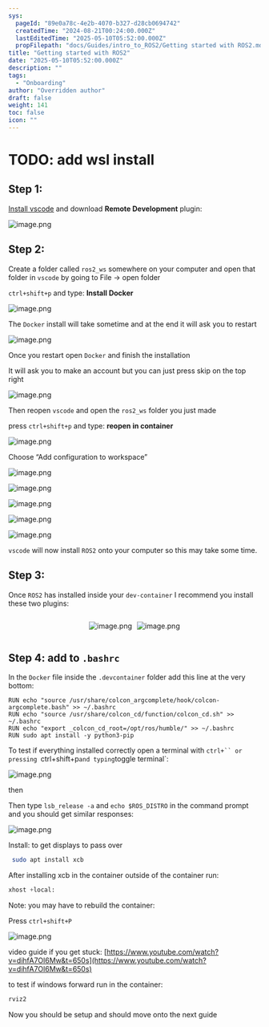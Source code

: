```yaml
---
sys:
  pageId: "89e0a78c-4e2b-4070-b327-d28cb0694742"
  createdTime: "2024-08-21T00:24:00.000Z"
  lastEditedTime: "2025-05-10T05:52:00.000Z"
  propFilepath: "docs/Guides/intro_to_ROS2/Getting started with ROS2.md"
title: "Getting started with ROS2"
date: "2025-05-10T05:52:00.000Z"
description: ""
tags:
  - "Onboarding"
author: "Overridden author"
draft: false
weight: 141
toc: false
icon: ""
---
```


# TODO: add wsl install

## Step 1:

[Install vscode](https://code.visualstudio.com/download) and download **Remote Development** plugin:

![image.png](https://prod-files-secure.s3.us-west-2.amazonaws.com/d518164a-d88e-44d1-a4ee-3adb3bd8bce0/efb52993-1881-4a40-b95e-6f020334f022/image.png?X-Amz-Algorithm=AWS4-HMAC-SHA256&X-Amz-Content-Sha256=UNSIGNED-PAYLOAD&X-Amz-Credential=ASIAZI2LB466QSWT3RCY%2F20250526%2Fus-west-2%2Fs3%2Faws4_request&X-Amz-Date=20250526T170122Z&X-Amz-Expires=3600&X-Amz-Security-Token=IQoJb3JpZ2luX2VjEIH%2F%2F%2F%2F%2F%2F%2F%2F%2F%2FwEaCXVzLXdlc3QtMiJIMEYCIQDOlT1BTVQdDHS%2Fuwu5W%2BEc9HOvmEre5i6H3k%2Ff1Ypp7wIhAMCgUx3wq4F6m5m760a6Y5iMWKRKVtCTx0ApY4c%2Fx4FNKv8DCEoQABoMNjM3NDIzMTgzODA1IgyBapkGzNmjYBsYorwq3APplR0JSZX7zwen%2Fwp%2Fsa7RVPWsZpE9f%2FEXFCkN10fC844Dkf%2FVR5xw0fz%2B2EQaIfd%2B%2BL9%2BjzzFcbsTqWZ0yStm8B1TB70HTwRvcvOfsky84uBGENAEXOWWR3GMd0jNPaTIjF6qxPxliqRXDs2M56ALDGPG3OeLsvRCjVC54KlnuLC0%2F8pdWzQxY1sOuNE2hDdEb%2FO5E6BR0y%2FZ%2FCPMWpIkUtSVgarzw%2Fo85y8b5XoLSTaZLkaJp4NAK7TkG9jBpUnpFn6w0LXLWMpxkaWcB88Pg9%2Fl8d7KCbBo6sJFiQuZBv541lVZkmhlZyCFu7s%2F9fvEqAE4sdPxGJYrOENuRU%2Blt60Rc6vsuMdE5ykWQlkmpp9UID1hWpayWB0tYZ4t3xDkplzzejco4%2Bs5zPiHrmjbwZwCL02cAi8k%2BcuWugcL3ogkpPmM7ju%2FDduby30TmOJiCIEpNio%2FQ4BqEEDn4PvTg2bObJ1nkgbcl7MOkTMgAf9h%2Fr7vWXTYAvPlcnmmTsrLgR3bMxslCmUEPE4YptHaLPvST0IiPWYL8KokO0%2F41vgl%2FWv4t%2BL24DkixcYMDZ8ETqsLBcsy8Vwv8tUOS3oyyWWBbgYIyOqfIM7hj5ZedtK1SbWHnBil%2FhUBqzC5q9LBBjqkAaxn%2FKMSURMxxnzpzVRsr%2F3TFUUmxrEmEdqwwJy3J0%2FOvlf%2FK6hXZhqUIEbNzs95bqsXOjUB%2Bsv%2FGVgZX0vnuB1OrP5VbowHY75O3jP0opgekIozLlrYAAU24jRzV18QFoALj1Lo7IiVHIND93jt8mQpr%2Fcl0F9meC34voI9CJ6Fy38h4xLqHv9VHA6EP%2Fo9D2HN83TQ1v3jv3LzkwJ%2FgWSDoxJU&X-Amz-Signature=c3139526c3b41186291704751cc37ab2aa50ec304d8acd7f220650d4c7c0108b&X-Amz-SignedHeaders=host&x-id=GetObject)

## Step 2:

Create a folder called `ros2_ws` somewhere on your computer and open that folder in `vscode` by going to File → open folder 

`ctrl+shift+p` and type: **Install Docker**

![image.png](https://prod-files-secure.s3.us-west-2.amazonaws.com/d518164a-d88e-44d1-a4ee-3adb3bd8bce0/2269dc0e-1cd5-47ff-bceb-c04ad9b2eab0/image.png?X-Amz-Algorithm=AWS4-HMAC-SHA256&X-Amz-Content-Sha256=UNSIGNED-PAYLOAD&X-Amz-Credential=ASIAZI2LB466QSWT3RCY%2F20250526%2Fus-west-2%2Fs3%2Faws4_request&X-Amz-Date=20250526T170122Z&X-Amz-Expires=3600&X-Amz-Security-Token=IQoJb3JpZ2luX2VjEIH%2F%2F%2F%2F%2F%2F%2F%2F%2F%2FwEaCXVzLXdlc3QtMiJIMEYCIQDOlT1BTVQdDHS%2Fuwu5W%2BEc9HOvmEre5i6H3k%2Ff1Ypp7wIhAMCgUx3wq4F6m5m760a6Y5iMWKRKVtCTx0ApY4c%2Fx4FNKv8DCEoQABoMNjM3NDIzMTgzODA1IgyBapkGzNmjYBsYorwq3APplR0JSZX7zwen%2Fwp%2Fsa7RVPWsZpE9f%2FEXFCkN10fC844Dkf%2FVR5xw0fz%2B2EQaIfd%2B%2BL9%2BjzzFcbsTqWZ0yStm8B1TB70HTwRvcvOfsky84uBGENAEXOWWR3GMd0jNPaTIjF6qxPxliqRXDs2M56ALDGPG3OeLsvRCjVC54KlnuLC0%2F8pdWzQxY1sOuNE2hDdEb%2FO5E6BR0y%2FZ%2FCPMWpIkUtSVgarzw%2Fo85y8b5XoLSTaZLkaJp4NAK7TkG9jBpUnpFn6w0LXLWMpxkaWcB88Pg9%2Fl8d7KCbBo6sJFiQuZBv541lVZkmhlZyCFu7s%2F9fvEqAE4sdPxGJYrOENuRU%2Blt60Rc6vsuMdE5ykWQlkmpp9UID1hWpayWB0tYZ4t3xDkplzzejco4%2Bs5zPiHrmjbwZwCL02cAi8k%2BcuWugcL3ogkpPmM7ju%2FDduby30TmOJiCIEpNio%2FQ4BqEEDn4PvTg2bObJ1nkgbcl7MOkTMgAf9h%2Fr7vWXTYAvPlcnmmTsrLgR3bMxslCmUEPE4YptHaLPvST0IiPWYL8KokO0%2F41vgl%2FWv4t%2BL24DkixcYMDZ8ETqsLBcsy8Vwv8tUOS3oyyWWBbgYIyOqfIM7hj5ZedtK1SbWHnBil%2FhUBqzC5q9LBBjqkAaxn%2FKMSURMxxnzpzVRsr%2F3TFUUmxrEmEdqwwJy3J0%2FOvlf%2FK6hXZhqUIEbNzs95bqsXOjUB%2Bsv%2FGVgZX0vnuB1OrP5VbowHY75O3jP0opgekIozLlrYAAU24jRzV18QFoALj1Lo7IiVHIND93jt8mQpr%2Fcl0F9meC34voI9CJ6Fy38h4xLqHv9VHA6EP%2Fo9D2HN83TQ1v3jv3LzkwJ%2FgWSDoxJU&X-Amz-Signature=b7ba59ba155657af570866e47893dd569cc4f0025709434c1eb27fa47381233b&X-Amz-SignedHeaders=host&x-id=GetObject)

The `Docker` install will take sometime and at the end it will ask you to restart

![image.png](https://prod-files-secure.s3.us-west-2.amazonaws.com/d518164a-d88e-44d1-a4ee-3adb3bd8bce0/ed233f78-be33-4b1f-b89c-9c346c0e961e/image.png?X-Amz-Algorithm=AWS4-HMAC-SHA256&X-Amz-Content-Sha256=UNSIGNED-PAYLOAD&X-Amz-Credential=ASIAZI2LB466QSWT3RCY%2F20250526%2Fus-west-2%2Fs3%2Faws4_request&X-Amz-Date=20250526T170122Z&X-Amz-Expires=3600&X-Amz-Security-Token=IQoJb3JpZ2luX2VjEIH%2F%2F%2F%2F%2F%2F%2F%2F%2F%2FwEaCXVzLXdlc3QtMiJIMEYCIQDOlT1BTVQdDHS%2Fuwu5W%2BEc9HOvmEre5i6H3k%2Ff1Ypp7wIhAMCgUx3wq4F6m5m760a6Y5iMWKRKVtCTx0ApY4c%2Fx4FNKv8DCEoQABoMNjM3NDIzMTgzODA1IgyBapkGzNmjYBsYorwq3APplR0JSZX7zwen%2Fwp%2Fsa7RVPWsZpE9f%2FEXFCkN10fC844Dkf%2FVR5xw0fz%2B2EQaIfd%2B%2BL9%2BjzzFcbsTqWZ0yStm8B1TB70HTwRvcvOfsky84uBGENAEXOWWR3GMd0jNPaTIjF6qxPxliqRXDs2M56ALDGPG3OeLsvRCjVC54KlnuLC0%2F8pdWzQxY1sOuNE2hDdEb%2FO5E6BR0y%2FZ%2FCPMWpIkUtSVgarzw%2Fo85y8b5XoLSTaZLkaJp4NAK7TkG9jBpUnpFn6w0LXLWMpxkaWcB88Pg9%2Fl8d7KCbBo6sJFiQuZBv541lVZkmhlZyCFu7s%2F9fvEqAE4sdPxGJYrOENuRU%2Blt60Rc6vsuMdE5ykWQlkmpp9UID1hWpayWB0tYZ4t3xDkplzzejco4%2Bs5zPiHrmjbwZwCL02cAi8k%2BcuWugcL3ogkpPmM7ju%2FDduby30TmOJiCIEpNio%2FQ4BqEEDn4PvTg2bObJ1nkgbcl7MOkTMgAf9h%2Fr7vWXTYAvPlcnmmTsrLgR3bMxslCmUEPE4YptHaLPvST0IiPWYL8KokO0%2F41vgl%2FWv4t%2BL24DkixcYMDZ8ETqsLBcsy8Vwv8tUOS3oyyWWBbgYIyOqfIM7hj5ZedtK1SbWHnBil%2FhUBqzC5q9LBBjqkAaxn%2FKMSURMxxnzpzVRsr%2F3TFUUmxrEmEdqwwJy3J0%2FOvlf%2FK6hXZhqUIEbNzs95bqsXOjUB%2Bsv%2FGVgZX0vnuB1OrP5VbowHY75O3jP0opgekIozLlrYAAU24jRzV18QFoALj1Lo7IiVHIND93jt8mQpr%2Fcl0F9meC34voI9CJ6Fy38h4xLqHv9VHA6EP%2Fo9D2HN83TQ1v3jv3LzkwJ%2FgWSDoxJU&X-Amz-Signature=e4c3f37bd075ab3dead93e5b767f3db29d938daca69ab73db3b11cddd40e5396&X-Amz-SignedHeaders=host&x-id=GetObject)

Once you restart open `Docker` and finish the installation

It will ask you to make an account but you can just press skip on the top right

![image.png](https://prod-files-secure.s3.us-west-2.amazonaws.com/d518164a-d88e-44d1-a4ee-3adb3bd8bce0/21010ad9-1659-4fd9-9f59-9932a09b2a3d/image.png?X-Amz-Algorithm=AWS4-HMAC-SHA256&X-Amz-Content-Sha256=UNSIGNED-PAYLOAD&X-Amz-Credential=ASIAZI2LB466QSWT3RCY%2F20250526%2Fus-west-2%2Fs3%2Faws4_request&X-Amz-Date=20250526T170122Z&X-Amz-Expires=3600&X-Amz-Security-Token=IQoJb3JpZ2luX2VjEIH%2F%2F%2F%2F%2F%2F%2F%2F%2F%2FwEaCXVzLXdlc3QtMiJIMEYCIQDOlT1BTVQdDHS%2Fuwu5W%2BEc9HOvmEre5i6H3k%2Ff1Ypp7wIhAMCgUx3wq4F6m5m760a6Y5iMWKRKVtCTx0ApY4c%2Fx4FNKv8DCEoQABoMNjM3NDIzMTgzODA1IgyBapkGzNmjYBsYorwq3APplR0JSZX7zwen%2Fwp%2Fsa7RVPWsZpE9f%2FEXFCkN10fC844Dkf%2FVR5xw0fz%2B2EQaIfd%2B%2BL9%2BjzzFcbsTqWZ0yStm8B1TB70HTwRvcvOfsky84uBGENAEXOWWR3GMd0jNPaTIjF6qxPxliqRXDs2M56ALDGPG3OeLsvRCjVC54KlnuLC0%2F8pdWzQxY1sOuNE2hDdEb%2FO5E6BR0y%2FZ%2FCPMWpIkUtSVgarzw%2Fo85y8b5XoLSTaZLkaJp4NAK7TkG9jBpUnpFn6w0LXLWMpxkaWcB88Pg9%2Fl8d7KCbBo6sJFiQuZBv541lVZkmhlZyCFu7s%2F9fvEqAE4sdPxGJYrOENuRU%2Blt60Rc6vsuMdE5ykWQlkmpp9UID1hWpayWB0tYZ4t3xDkplzzejco4%2Bs5zPiHrmjbwZwCL02cAi8k%2BcuWugcL3ogkpPmM7ju%2FDduby30TmOJiCIEpNio%2FQ4BqEEDn4PvTg2bObJ1nkgbcl7MOkTMgAf9h%2Fr7vWXTYAvPlcnmmTsrLgR3bMxslCmUEPE4YptHaLPvST0IiPWYL8KokO0%2F41vgl%2FWv4t%2BL24DkixcYMDZ8ETqsLBcsy8Vwv8tUOS3oyyWWBbgYIyOqfIM7hj5ZedtK1SbWHnBil%2FhUBqzC5q9LBBjqkAaxn%2FKMSURMxxnzpzVRsr%2F3TFUUmxrEmEdqwwJy3J0%2FOvlf%2FK6hXZhqUIEbNzs95bqsXOjUB%2Bsv%2FGVgZX0vnuB1OrP5VbowHY75O3jP0opgekIozLlrYAAU24jRzV18QFoALj1Lo7IiVHIND93jt8mQpr%2Fcl0F9meC34voI9CJ6Fy38h4xLqHv9VHA6EP%2Fo9D2HN83TQ1v3jv3LzkwJ%2FgWSDoxJU&X-Amz-Signature=95f17a03c23b2ea8da25cbb6e26f14ca4e0654580afa4c931199c4aade4735fd&X-Amz-SignedHeaders=host&x-id=GetObject)

Then reopen `vscode` and open the `ros2_ws` folder you just made

press `ctrl+shift+p` and type: **reopen in container**

![image.png](https://prod-files-secure.s3.us-west-2.amazonaws.com/d518164a-d88e-44d1-a4ee-3adb3bd8bce0/4e93b8c2-41ad-488c-8095-c74205196118/image.png?X-Amz-Algorithm=AWS4-HMAC-SHA256&X-Amz-Content-Sha256=UNSIGNED-PAYLOAD&X-Amz-Credential=ASIAZI2LB466QSWT3RCY%2F20250526%2Fus-west-2%2Fs3%2Faws4_request&X-Amz-Date=20250526T170122Z&X-Amz-Expires=3600&X-Amz-Security-Token=IQoJb3JpZ2luX2VjEIH%2F%2F%2F%2F%2F%2F%2F%2F%2F%2FwEaCXVzLXdlc3QtMiJIMEYCIQDOlT1BTVQdDHS%2Fuwu5W%2BEc9HOvmEre5i6H3k%2Ff1Ypp7wIhAMCgUx3wq4F6m5m760a6Y5iMWKRKVtCTx0ApY4c%2Fx4FNKv8DCEoQABoMNjM3NDIzMTgzODA1IgyBapkGzNmjYBsYorwq3APplR0JSZX7zwen%2Fwp%2Fsa7RVPWsZpE9f%2FEXFCkN10fC844Dkf%2FVR5xw0fz%2B2EQaIfd%2B%2BL9%2BjzzFcbsTqWZ0yStm8B1TB70HTwRvcvOfsky84uBGENAEXOWWR3GMd0jNPaTIjF6qxPxliqRXDs2M56ALDGPG3OeLsvRCjVC54KlnuLC0%2F8pdWzQxY1sOuNE2hDdEb%2FO5E6BR0y%2FZ%2FCPMWpIkUtSVgarzw%2Fo85y8b5XoLSTaZLkaJp4NAK7TkG9jBpUnpFn6w0LXLWMpxkaWcB88Pg9%2Fl8d7KCbBo6sJFiQuZBv541lVZkmhlZyCFu7s%2F9fvEqAE4sdPxGJYrOENuRU%2Blt60Rc6vsuMdE5ykWQlkmpp9UID1hWpayWB0tYZ4t3xDkplzzejco4%2Bs5zPiHrmjbwZwCL02cAi8k%2BcuWugcL3ogkpPmM7ju%2FDduby30TmOJiCIEpNio%2FQ4BqEEDn4PvTg2bObJ1nkgbcl7MOkTMgAf9h%2Fr7vWXTYAvPlcnmmTsrLgR3bMxslCmUEPE4YptHaLPvST0IiPWYL8KokO0%2F41vgl%2FWv4t%2BL24DkixcYMDZ8ETqsLBcsy8Vwv8tUOS3oyyWWBbgYIyOqfIM7hj5ZedtK1SbWHnBil%2FhUBqzC5q9LBBjqkAaxn%2FKMSURMxxnzpzVRsr%2F3TFUUmxrEmEdqwwJy3J0%2FOvlf%2FK6hXZhqUIEbNzs95bqsXOjUB%2Bsv%2FGVgZX0vnuB1OrP5VbowHY75O3jP0opgekIozLlrYAAU24jRzV18QFoALj1Lo7IiVHIND93jt8mQpr%2Fcl0F9meC34voI9CJ6Fy38h4xLqHv9VHA6EP%2Fo9D2HN83TQ1v3jv3LzkwJ%2FgWSDoxJU&X-Amz-Signature=a06b2179a433bbf01e78665c3b39880fc14e39046e42787482de39ddb083a11a&X-Amz-SignedHeaders=host&x-id=GetObject)

Choose “Add configuration to workspace”

![image.png](https://prod-files-secure.s3.us-west-2.amazonaws.com/d518164a-d88e-44d1-a4ee-3adb3bd8bce0/9560b282-5060-4989-ba37-97e7b2c22476/image.png?X-Amz-Algorithm=AWS4-HMAC-SHA256&X-Amz-Content-Sha256=UNSIGNED-PAYLOAD&X-Amz-Credential=ASIAZI2LB466QSWT3RCY%2F20250526%2Fus-west-2%2Fs3%2Faws4_request&X-Amz-Date=20250526T170122Z&X-Amz-Expires=3600&X-Amz-Security-Token=IQoJb3JpZ2luX2VjEIH%2F%2F%2F%2F%2F%2F%2F%2F%2F%2FwEaCXVzLXdlc3QtMiJIMEYCIQDOlT1BTVQdDHS%2Fuwu5W%2BEc9HOvmEre5i6H3k%2Ff1Ypp7wIhAMCgUx3wq4F6m5m760a6Y5iMWKRKVtCTx0ApY4c%2Fx4FNKv8DCEoQABoMNjM3NDIzMTgzODA1IgyBapkGzNmjYBsYorwq3APplR0JSZX7zwen%2Fwp%2Fsa7RVPWsZpE9f%2FEXFCkN10fC844Dkf%2FVR5xw0fz%2B2EQaIfd%2B%2BL9%2BjzzFcbsTqWZ0yStm8B1TB70HTwRvcvOfsky84uBGENAEXOWWR3GMd0jNPaTIjF6qxPxliqRXDs2M56ALDGPG3OeLsvRCjVC54KlnuLC0%2F8pdWzQxY1sOuNE2hDdEb%2FO5E6BR0y%2FZ%2FCPMWpIkUtSVgarzw%2Fo85y8b5XoLSTaZLkaJp4NAK7TkG9jBpUnpFn6w0LXLWMpxkaWcB88Pg9%2Fl8d7KCbBo6sJFiQuZBv541lVZkmhlZyCFu7s%2F9fvEqAE4sdPxGJYrOENuRU%2Blt60Rc6vsuMdE5ykWQlkmpp9UID1hWpayWB0tYZ4t3xDkplzzejco4%2Bs5zPiHrmjbwZwCL02cAi8k%2BcuWugcL3ogkpPmM7ju%2FDduby30TmOJiCIEpNio%2FQ4BqEEDn4PvTg2bObJ1nkgbcl7MOkTMgAf9h%2Fr7vWXTYAvPlcnmmTsrLgR3bMxslCmUEPE4YptHaLPvST0IiPWYL8KokO0%2F41vgl%2FWv4t%2BL24DkixcYMDZ8ETqsLBcsy8Vwv8tUOS3oyyWWBbgYIyOqfIM7hj5ZedtK1SbWHnBil%2FhUBqzC5q9LBBjqkAaxn%2FKMSURMxxnzpzVRsr%2F3TFUUmxrEmEdqwwJy3J0%2FOvlf%2FK6hXZhqUIEbNzs95bqsXOjUB%2Bsv%2FGVgZX0vnuB1OrP5VbowHY75O3jP0opgekIozLlrYAAU24jRzV18QFoALj1Lo7IiVHIND93jt8mQpr%2Fcl0F9meC34voI9CJ6Fy38h4xLqHv9VHA6EP%2Fo9D2HN83TQ1v3jv3LzkwJ%2FgWSDoxJU&X-Amz-Signature=0c8b3fdc24dac78965b7a8fc728a6431619f763abd4d02f09136198cf39ab1eb&X-Amz-SignedHeaders=host&x-id=GetObject)

![image.png](https://prod-files-secure.s3.us-west-2.amazonaws.com/d518164a-d88e-44d1-a4ee-3adb3bd8bce0/2ee63f81-886b-48e8-a553-dc6e5eac99e4/image.png?X-Amz-Algorithm=AWS4-HMAC-SHA256&X-Amz-Content-Sha256=UNSIGNED-PAYLOAD&X-Amz-Credential=ASIAZI2LB466QSWT3RCY%2F20250526%2Fus-west-2%2Fs3%2Faws4_request&X-Amz-Date=20250526T170122Z&X-Amz-Expires=3600&X-Amz-Security-Token=IQoJb3JpZ2luX2VjEIH%2F%2F%2F%2F%2F%2F%2F%2F%2F%2FwEaCXVzLXdlc3QtMiJIMEYCIQDOlT1BTVQdDHS%2Fuwu5W%2BEc9HOvmEre5i6H3k%2Ff1Ypp7wIhAMCgUx3wq4F6m5m760a6Y5iMWKRKVtCTx0ApY4c%2Fx4FNKv8DCEoQABoMNjM3NDIzMTgzODA1IgyBapkGzNmjYBsYorwq3APplR0JSZX7zwen%2Fwp%2Fsa7RVPWsZpE9f%2FEXFCkN10fC844Dkf%2FVR5xw0fz%2B2EQaIfd%2B%2BL9%2BjzzFcbsTqWZ0yStm8B1TB70HTwRvcvOfsky84uBGENAEXOWWR3GMd0jNPaTIjF6qxPxliqRXDs2M56ALDGPG3OeLsvRCjVC54KlnuLC0%2F8pdWzQxY1sOuNE2hDdEb%2FO5E6BR0y%2FZ%2FCPMWpIkUtSVgarzw%2Fo85y8b5XoLSTaZLkaJp4NAK7TkG9jBpUnpFn6w0LXLWMpxkaWcB88Pg9%2Fl8d7KCbBo6sJFiQuZBv541lVZkmhlZyCFu7s%2F9fvEqAE4sdPxGJYrOENuRU%2Blt60Rc6vsuMdE5ykWQlkmpp9UID1hWpayWB0tYZ4t3xDkplzzejco4%2Bs5zPiHrmjbwZwCL02cAi8k%2BcuWugcL3ogkpPmM7ju%2FDduby30TmOJiCIEpNio%2FQ4BqEEDn4PvTg2bObJ1nkgbcl7MOkTMgAf9h%2Fr7vWXTYAvPlcnmmTsrLgR3bMxslCmUEPE4YptHaLPvST0IiPWYL8KokO0%2F41vgl%2FWv4t%2BL24DkixcYMDZ8ETqsLBcsy8Vwv8tUOS3oyyWWBbgYIyOqfIM7hj5ZedtK1SbWHnBil%2FhUBqzC5q9LBBjqkAaxn%2FKMSURMxxnzpzVRsr%2F3TFUUmxrEmEdqwwJy3J0%2FOvlf%2FK6hXZhqUIEbNzs95bqsXOjUB%2Bsv%2FGVgZX0vnuB1OrP5VbowHY75O3jP0opgekIozLlrYAAU24jRzV18QFoALj1Lo7IiVHIND93jt8mQpr%2Fcl0F9meC34voI9CJ6Fy38h4xLqHv9VHA6EP%2Fo9D2HN83TQ1v3jv3LzkwJ%2FgWSDoxJU&X-Amz-Signature=e8d414de34b0d60d3959853498a909d2c59edfe8ca34db83f81d46dff566a44b&X-Amz-SignedHeaders=host&x-id=GetObject)

![image.png](https://prod-files-secure.s3.us-west-2.amazonaws.com/d518164a-d88e-44d1-a4ee-3adb3bd8bce0/ae1580b2-b048-407e-aed9-b584224a7a04/image.png?X-Amz-Algorithm=AWS4-HMAC-SHA256&X-Amz-Content-Sha256=UNSIGNED-PAYLOAD&X-Amz-Credential=ASIAZI2LB466QSWT3RCY%2F20250526%2Fus-west-2%2Fs3%2Faws4_request&X-Amz-Date=20250526T170122Z&X-Amz-Expires=3600&X-Amz-Security-Token=IQoJb3JpZ2luX2VjEIH%2F%2F%2F%2F%2F%2F%2F%2F%2F%2FwEaCXVzLXdlc3QtMiJIMEYCIQDOlT1BTVQdDHS%2Fuwu5W%2BEc9HOvmEre5i6H3k%2Ff1Ypp7wIhAMCgUx3wq4F6m5m760a6Y5iMWKRKVtCTx0ApY4c%2Fx4FNKv8DCEoQABoMNjM3NDIzMTgzODA1IgyBapkGzNmjYBsYorwq3APplR0JSZX7zwen%2Fwp%2Fsa7RVPWsZpE9f%2FEXFCkN10fC844Dkf%2FVR5xw0fz%2B2EQaIfd%2B%2BL9%2BjzzFcbsTqWZ0yStm8B1TB70HTwRvcvOfsky84uBGENAEXOWWR3GMd0jNPaTIjF6qxPxliqRXDs2M56ALDGPG3OeLsvRCjVC54KlnuLC0%2F8pdWzQxY1sOuNE2hDdEb%2FO5E6BR0y%2FZ%2FCPMWpIkUtSVgarzw%2Fo85y8b5XoLSTaZLkaJp4NAK7TkG9jBpUnpFn6w0LXLWMpxkaWcB88Pg9%2Fl8d7KCbBo6sJFiQuZBv541lVZkmhlZyCFu7s%2F9fvEqAE4sdPxGJYrOENuRU%2Blt60Rc6vsuMdE5ykWQlkmpp9UID1hWpayWB0tYZ4t3xDkplzzejco4%2Bs5zPiHrmjbwZwCL02cAi8k%2BcuWugcL3ogkpPmM7ju%2FDduby30TmOJiCIEpNio%2FQ4BqEEDn4PvTg2bObJ1nkgbcl7MOkTMgAf9h%2Fr7vWXTYAvPlcnmmTsrLgR3bMxslCmUEPE4YptHaLPvST0IiPWYL8KokO0%2F41vgl%2FWv4t%2BL24DkixcYMDZ8ETqsLBcsy8Vwv8tUOS3oyyWWBbgYIyOqfIM7hj5ZedtK1SbWHnBil%2FhUBqzC5q9LBBjqkAaxn%2FKMSURMxxnzpzVRsr%2F3TFUUmxrEmEdqwwJy3J0%2FOvlf%2FK6hXZhqUIEbNzs95bqsXOjUB%2Bsv%2FGVgZX0vnuB1OrP5VbowHY75O3jP0opgekIozLlrYAAU24jRzV18QFoALj1Lo7IiVHIND93jt8mQpr%2Fcl0F9meC34voI9CJ6Fy38h4xLqHv9VHA6EP%2Fo9D2HN83TQ1v3jv3LzkwJ%2FgWSDoxJU&X-Amz-Signature=bb5604abee119954ee96e758abfdc74b91d5a4a6f6aa30689d48a9cdf740be48&X-Amz-SignedHeaders=host&x-id=GetObject)

![image.png](https://prod-files-secure.s3.us-west-2.amazonaws.com/d518164a-d88e-44d1-a4ee-3adb3bd8bce0/53255b28-f75e-430f-b9e3-c0ac8577e42b/image.png?X-Amz-Algorithm=AWS4-HMAC-SHA256&X-Amz-Content-Sha256=UNSIGNED-PAYLOAD&X-Amz-Credential=ASIAZI2LB466QSWT3RCY%2F20250526%2Fus-west-2%2Fs3%2Faws4_request&X-Amz-Date=20250526T170122Z&X-Amz-Expires=3600&X-Amz-Security-Token=IQoJb3JpZ2luX2VjEIH%2F%2F%2F%2F%2F%2F%2F%2F%2F%2FwEaCXVzLXdlc3QtMiJIMEYCIQDOlT1BTVQdDHS%2Fuwu5W%2BEc9HOvmEre5i6H3k%2Ff1Ypp7wIhAMCgUx3wq4F6m5m760a6Y5iMWKRKVtCTx0ApY4c%2Fx4FNKv8DCEoQABoMNjM3NDIzMTgzODA1IgyBapkGzNmjYBsYorwq3APplR0JSZX7zwen%2Fwp%2Fsa7RVPWsZpE9f%2FEXFCkN10fC844Dkf%2FVR5xw0fz%2B2EQaIfd%2B%2BL9%2BjzzFcbsTqWZ0yStm8B1TB70HTwRvcvOfsky84uBGENAEXOWWR3GMd0jNPaTIjF6qxPxliqRXDs2M56ALDGPG3OeLsvRCjVC54KlnuLC0%2F8pdWzQxY1sOuNE2hDdEb%2FO5E6BR0y%2FZ%2FCPMWpIkUtSVgarzw%2Fo85y8b5XoLSTaZLkaJp4NAK7TkG9jBpUnpFn6w0LXLWMpxkaWcB88Pg9%2Fl8d7KCbBo6sJFiQuZBv541lVZkmhlZyCFu7s%2F9fvEqAE4sdPxGJYrOENuRU%2Blt60Rc6vsuMdE5ykWQlkmpp9UID1hWpayWB0tYZ4t3xDkplzzejco4%2Bs5zPiHrmjbwZwCL02cAi8k%2BcuWugcL3ogkpPmM7ju%2FDduby30TmOJiCIEpNio%2FQ4BqEEDn4PvTg2bObJ1nkgbcl7MOkTMgAf9h%2Fr7vWXTYAvPlcnmmTsrLgR3bMxslCmUEPE4YptHaLPvST0IiPWYL8KokO0%2F41vgl%2FWv4t%2BL24DkixcYMDZ8ETqsLBcsy8Vwv8tUOS3oyyWWBbgYIyOqfIM7hj5ZedtK1SbWHnBil%2FhUBqzC5q9LBBjqkAaxn%2FKMSURMxxnzpzVRsr%2F3TFUUmxrEmEdqwwJy3J0%2FOvlf%2FK6hXZhqUIEbNzs95bqsXOjUB%2Bsv%2FGVgZX0vnuB1OrP5VbowHY75O3jP0opgekIozLlrYAAU24jRzV18QFoALj1Lo7IiVHIND93jt8mQpr%2Fcl0F9meC34voI9CJ6Fy38h4xLqHv9VHA6EP%2Fo9D2HN83TQ1v3jv3LzkwJ%2FgWSDoxJU&X-Amz-Signature=8b8db07303bfd331b05482d8566b268cc67f8a32a0cd4c0dc6f724627365c903&X-Amz-SignedHeaders=host&x-id=GetObject)

![image.png](https://prod-files-secure.s3.us-west-2.amazonaws.com/d518164a-d88e-44d1-a4ee-3adb3bd8bce0/7c562767-5af9-4ffb-97d1-327bcdf4ee00/image.png?X-Amz-Algorithm=AWS4-HMAC-SHA256&X-Amz-Content-Sha256=UNSIGNED-PAYLOAD&X-Amz-Credential=ASIAZI2LB466QSWT3RCY%2F20250526%2Fus-west-2%2Fs3%2Faws4_request&X-Amz-Date=20250526T170122Z&X-Amz-Expires=3600&X-Amz-Security-Token=IQoJb3JpZ2luX2VjEIH%2F%2F%2F%2F%2F%2F%2F%2F%2F%2FwEaCXVzLXdlc3QtMiJIMEYCIQDOlT1BTVQdDHS%2Fuwu5W%2BEc9HOvmEre5i6H3k%2Ff1Ypp7wIhAMCgUx3wq4F6m5m760a6Y5iMWKRKVtCTx0ApY4c%2Fx4FNKv8DCEoQABoMNjM3NDIzMTgzODA1IgyBapkGzNmjYBsYorwq3APplR0JSZX7zwen%2Fwp%2Fsa7RVPWsZpE9f%2FEXFCkN10fC844Dkf%2FVR5xw0fz%2B2EQaIfd%2B%2BL9%2BjzzFcbsTqWZ0yStm8B1TB70HTwRvcvOfsky84uBGENAEXOWWR3GMd0jNPaTIjF6qxPxliqRXDs2M56ALDGPG3OeLsvRCjVC54KlnuLC0%2F8pdWzQxY1sOuNE2hDdEb%2FO5E6BR0y%2FZ%2FCPMWpIkUtSVgarzw%2Fo85y8b5XoLSTaZLkaJp4NAK7TkG9jBpUnpFn6w0LXLWMpxkaWcB88Pg9%2Fl8d7KCbBo6sJFiQuZBv541lVZkmhlZyCFu7s%2F9fvEqAE4sdPxGJYrOENuRU%2Blt60Rc6vsuMdE5ykWQlkmpp9UID1hWpayWB0tYZ4t3xDkplzzejco4%2Bs5zPiHrmjbwZwCL02cAi8k%2BcuWugcL3ogkpPmM7ju%2FDduby30TmOJiCIEpNio%2FQ4BqEEDn4PvTg2bObJ1nkgbcl7MOkTMgAf9h%2Fr7vWXTYAvPlcnmmTsrLgR3bMxslCmUEPE4YptHaLPvST0IiPWYL8KokO0%2F41vgl%2FWv4t%2BL24DkixcYMDZ8ETqsLBcsy8Vwv8tUOS3oyyWWBbgYIyOqfIM7hj5ZedtK1SbWHnBil%2FhUBqzC5q9LBBjqkAaxn%2FKMSURMxxnzpzVRsr%2F3TFUUmxrEmEdqwwJy3J0%2FOvlf%2FK6hXZhqUIEbNzs95bqsXOjUB%2Bsv%2FGVgZX0vnuB1OrP5VbowHY75O3jP0opgekIozLlrYAAU24jRzV18QFoALj1Lo7IiVHIND93jt8mQpr%2Fcl0F9meC34voI9CJ6Fy38h4xLqHv9VHA6EP%2Fo9D2HN83TQ1v3jv3LzkwJ%2FgWSDoxJU&X-Amz-Signature=34b985e8568fbc2ce65433d2842c7289125194b55c7a2a7687f8912fd38d17b5&X-Amz-SignedHeaders=host&x-id=GetObject)

`vscode` will now install `ROS2` onto your computer so this may take some time.

## Step 3:

Once `ROS2` has installed inside your `dev-container` I recommend you install these two plugins:

<div style="display: flex;flex-direction: row; column-gap:10px; max-width: 630px;justify-content: center;">
<div>

![image.png](https://prod-files-secure.s3.us-west-2.amazonaws.com/d518164a-d88e-44d1-a4ee-3adb3bd8bce0/3fc3d550-5a54-4ba1-ba6b-faa01cdb7369/image.png?X-Amz-Algorithm=AWS4-HMAC-SHA256&X-Amz-Content-Sha256=UNSIGNED-PAYLOAD&X-Amz-Credential=ASIAZI2LB4665NORR2V6%2F20250526%2Fus-west-2%2Fs3%2Faws4_request&X-Amz-Date=20250526T170125Z&X-Amz-Expires=3600&X-Amz-Security-Token=IQoJb3JpZ2luX2VjEIH%2F%2F%2F%2F%2F%2F%2F%2F%2F%2FwEaCXVzLXdlc3QtMiJIMEYCIQCI9TM%2BEmdNwOlx%2F7rCON9enCSjvYhIB0mXbMgcwuGbjQIhAIaDfvIgsMztRrP%2BB374eNoj8xAc99WgMMbqRF%2BHRC9kKv8DCEkQABoMNjM3NDIzMTgzODA1Igx%2BXZ9dYe41rUtsWGwq3AOEDGtq5wceLZo1rzI5%2BlGo381%2FfdSgAaSrbbA1unrEQu8xDBbz2Jz0zMlyVUJogRDvBrbdUMlnKnLKuDnQ7yev4REXX5ZetyphTTTWpW3PUU1ju6%2BrGZIg7Z4133CRaBfWjcrG2NQjYl9LZYO9Me4BOpaC0gIZKzlS4SzLiIgSXULam2DRoAwDLDokmjDTzrueQsQpJWZ%2BQoK8NAOK0ufe%2B1dATJUt%2BrH%2F2NNWNF2vphgRKJ2fXx8LUQwiFxzP6YepEBIwLYqCEpowQCQMRtmAhI9X2R092o6HKpZyvUFO2URPGajtDUCZVLhNcezUtJbtDySsjLF2Z9vmHjxPmK9zxYisZZCzkfvigztVVXyV%2BafgR2MLcjsn0OwI7PUv498jbw9fK5i7P2htMcoNGISqyTihl9l5EK7OOqLStW9T6%2ByL1BI9enVE5UQ4USkfnMtGRaJMK6jHW5E30PXwIxw7v55pxE7z7TcNkulpo6hhIZFN2AZWWA2SRQMbbdMlF63rR7VtiGoJG9Oo1HcJCNxM8b5PgkpV3GbMnhFkeGHa5apJ2HZImOXzIcC6vkcz9Ar9tBQgZWMljqY%2BhExhPw20ioqV9kQoYlbCt1EJpx%2FhmVYu%2FD6Yw0jpf%2FZ%2FiTCyq9LBBjqkAS1ZhTywnS0L1r06dD%2FOiavgYbdssp11G%2Bc4srnzNrdVz2buofRue2koP9IwtG4FT9JPEYTOsK9BduuqxfuhY95ghdKAt544DZcUU1Qex%2BBFS8gJUnLpGYGNI%2BjTzx5spgLJGy1uXSDiOnbj%2FULRSiLX7b9ae2h6CsyRPCVJIM3W7A1FiRwKc1rJIDKmAJycmRG5cBWx2o3EV3CeQyyAZg7MZhYS&X-Amz-Signature=0dea6c2ea9a1b2d716450f0746b30e96ca9de1028c6bbae357eb7cfdf09bb595&X-Amz-SignedHeaders=host&x-id=GetObject)

</div>
<div>

![image.png](https://prod-files-secure.s3.us-west-2.amazonaws.com/d518164a-d88e-44d1-a4ee-3adb3bd8bce0/d994cc66-13c2-4093-a5a3-f84cf4601a82/image.png?X-Amz-Algorithm=AWS4-HMAC-SHA256&X-Amz-Content-Sha256=UNSIGNED-PAYLOAD&X-Amz-Credential=ASIAZI2LB466ZEMEUDXL%2F20250526%2Fus-west-2%2Fs3%2Faws4_request&X-Amz-Date=20250526T170127Z&X-Amz-Expires=3600&X-Amz-Security-Token=IQoJb3JpZ2luX2VjEIH%2F%2F%2F%2F%2F%2F%2F%2F%2F%2FwEaCXVzLXdlc3QtMiJHMEUCIQDAbkfoiCXTaU66S6oV9i3cesSwiqyloTWDRJhPUpiMsQIgAcC4rL4kJNiLZcconqEMtBSpZgU%2Bg9SPAcDX5MLZP%2FAq%2FwMIShAAGgw2Mzc0MjMxODM4MDUiDOcD%2FCWm4EV80uIgOSrcAy02HJZhjFc96I6KzC%2F0mHuaeSDI4cMtWx7hA8CvaUBTf%2BdSUbnrsvjanJw1WPuHvx%2BhOSIpHEkGlVPsPXerB6WRle4ne8Ka8j92ANHd%2FUiHOE%2FLHXL6VpBsFoHMnxkYoQ%2FVTtI%2BTYd8Q%2B4X5CfJVrnhhMthP85pMTH5hJZSRloan7YlrQReTXb2jdnUdE%2BU7y%2BK0%2BDDZ7lqesXRGvTk%2Fnj39I7TqERQFooMggI9m%2B9hwAIh1p5eccP5O%2F3i63TsfIeBjRQPgWIUEJVYw3fn2c%2BLGDlhDV8F8CQZQeynlGpHtUkQUEaFMErWoG6UN06xY73HFs4b82F991mvQvi5YO1D3MzLM5XpPJq67oV9VnFB%2B2kzi9p9CEFAeDk%2FL88AKbhwXyk1LQWrBPtfihWQqE6g9vgH4nka3g2VCzX2Uhbu7pVdezKGjiWRP0iY2eF52%2FLInj3A4RJh6%2Fm82Dm0wk%2BpEYRWhE5aucji7yD7JnhomtSAHwYP0zOAqin23UdtKNSyykxPLTj9xpjWXBL%2BTG%2BjnX3OeMRHoRo5VEg0NxKjWGNQ2pMr9R%2Bl2WknGbX3h53%2FAuP%2BlYE7qBbdvk8QmRncR%2FK0%2FJkCR8cJ1PxavEA2M2eTZBN1gX7H7FB%2FMIir0sEGOqUBQm9utdLZyLhMEl31fh6cscM4hG36zirOFPdiBzJHM2KO96W8lL%2BNN%2FTzissRF53SPF%2FxC7UBynTrWHTIqykhRyNh7CIJFx1zilJamjEKkO8DGFX9ihDK5MAn2wNYhth4pYpG3jl0nvjsTeja11Na04knKF88prn3WdS3Oxa5ChMr3aNHIQ%2Bcgpe%2BYMTNRehX28FC4K0WWsneHEZbM6k44lI%2FZD7%2B&X-Amz-Signature=003d5cce6d386c331934e113787613c0d336874ed8c047d577fa60471926cdee&X-Amz-SignedHeaders=host&x-id=GetObject)

</div>
</div>

## Step 4: add to `.bashrc`

In the `Docker` file inside the `.devcontainer` folder add this line at the very bottom: 

```docker
RUN echo "source /usr/share/colcon_argcomplete/hook/colcon-argcomplete.bash" >> ~/.bashrc
RUN echo "source /usr/share/colcon_cd/function/colcon_cd.sh" >> ~/.bashrc
RUN echo "export _colcon_cd_root=/opt/ros/humble/" >> ~/.bashrc
RUN sudo apt install -y python3-pip 
```

To test if everything installed correctly open a terminal with `ctrl+`` or pressing `ctrl+shift+p` and typing `toggle terminal`:

![image.png](https://prod-files-secure.s3.us-west-2.amazonaws.com/d518164a-d88e-44d1-a4ee-3adb3bd8bce0/6a4943d8-b04e-4c02-9a58-775f3384d1a5/image.png?X-Amz-Algorithm=AWS4-HMAC-SHA256&X-Amz-Content-Sha256=UNSIGNED-PAYLOAD&X-Amz-Credential=ASIAZI2LB466QSWT3RCY%2F20250526%2Fus-west-2%2Fs3%2Faws4_request&X-Amz-Date=20250526T170122Z&X-Amz-Expires=3600&X-Amz-Security-Token=IQoJb3JpZ2luX2VjEIH%2F%2F%2F%2F%2F%2F%2F%2F%2F%2FwEaCXVzLXdlc3QtMiJIMEYCIQDOlT1BTVQdDHS%2Fuwu5W%2BEc9HOvmEre5i6H3k%2Ff1Ypp7wIhAMCgUx3wq4F6m5m760a6Y5iMWKRKVtCTx0ApY4c%2Fx4FNKv8DCEoQABoMNjM3NDIzMTgzODA1IgyBapkGzNmjYBsYorwq3APplR0JSZX7zwen%2Fwp%2Fsa7RVPWsZpE9f%2FEXFCkN10fC844Dkf%2FVR5xw0fz%2B2EQaIfd%2B%2BL9%2BjzzFcbsTqWZ0yStm8B1TB70HTwRvcvOfsky84uBGENAEXOWWR3GMd0jNPaTIjF6qxPxliqRXDs2M56ALDGPG3OeLsvRCjVC54KlnuLC0%2F8pdWzQxY1sOuNE2hDdEb%2FO5E6BR0y%2FZ%2FCPMWpIkUtSVgarzw%2Fo85y8b5XoLSTaZLkaJp4NAK7TkG9jBpUnpFn6w0LXLWMpxkaWcB88Pg9%2Fl8d7KCbBo6sJFiQuZBv541lVZkmhlZyCFu7s%2F9fvEqAE4sdPxGJYrOENuRU%2Blt60Rc6vsuMdE5ykWQlkmpp9UID1hWpayWB0tYZ4t3xDkplzzejco4%2Bs5zPiHrmjbwZwCL02cAi8k%2BcuWugcL3ogkpPmM7ju%2FDduby30TmOJiCIEpNio%2FQ4BqEEDn4PvTg2bObJ1nkgbcl7MOkTMgAf9h%2Fr7vWXTYAvPlcnmmTsrLgR3bMxslCmUEPE4YptHaLPvST0IiPWYL8KokO0%2F41vgl%2FWv4t%2BL24DkixcYMDZ8ETqsLBcsy8Vwv8tUOS3oyyWWBbgYIyOqfIM7hj5ZedtK1SbWHnBil%2FhUBqzC5q9LBBjqkAaxn%2FKMSURMxxnzpzVRsr%2F3TFUUmxrEmEdqwwJy3J0%2FOvlf%2FK6hXZhqUIEbNzs95bqsXOjUB%2Bsv%2FGVgZX0vnuB1OrP5VbowHY75O3jP0opgekIozLlrYAAU24jRzV18QFoALj1Lo7IiVHIND93jt8mQpr%2Fcl0F9meC34voI9CJ6Fy38h4xLqHv9VHA6EP%2Fo9D2HN83TQ1v3jv3LzkwJ%2FgWSDoxJU&X-Amz-Signature=095d85dade83d8938cb0ead18816b07b1871b2cd89db050ff4f1ecad2e35f529&X-Amz-SignedHeaders=host&x-id=GetObject)

then 

Then type `lsb_release -a` and `echo $ROS_DISTRO` in the command prompt and you should get similar responses:

![image.png](https://prod-files-secure.s3.us-west-2.amazonaws.com/d518164a-d88e-44d1-a4ee-3adb3bd8bce0/3e635dec-a805-4e85-8b9e-d000e5b71a4e/image.png?X-Amz-Algorithm=AWS4-HMAC-SHA256&X-Amz-Content-Sha256=UNSIGNED-PAYLOAD&X-Amz-Credential=ASIAZI2LB466QSWT3RCY%2F20250526%2Fus-west-2%2Fs3%2Faws4_request&X-Amz-Date=20250526T170122Z&X-Amz-Expires=3600&X-Amz-Security-Token=IQoJb3JpZ2luX2VjEIH%2F%2F%2F%2F%2F%2F%2F%2F%2F%2FwEaCXVzLXdlc3QtMiJIMEYCIQDOlT1BTVQdDHS%2Fuwu5W%2BEc9HOvmEre5i6H3k%2Ff1Ypp7wIhAMCgUx3wq4F6m5m760a6Y5iMWKRKVtCTx0ApY4c%2Fx4FNKv8DCEoQABoMNjM3NDIzMTgzODA1IgyBapkGzNmjYBsYorwq3APplR0JSZX7zwen%2Fwp%2Fsa7RVPWsZpE9f%2FEXFCkN10fC844Dkf%2FVR5xw0fz%2B2EQaIfd%2B%2BL9%2BjzzFcbsTqWZ0yStm8B1TB70HTwRvcvOfsky84uBGENAEXOWWR3GMd0jNPaTIjF6qxPxliqRXDs2M56ALDGPG3OeLsvRCjVC54KlnuLC0%2F8pdWzQxY1sOuNE2hDdEb%2FO5E6BR0y%2FZ%2FCPMWpIkUtSVgarzw%2Fo85y8b5XoLSTaZLkaJp4NAK7TkG9jBpUnpFn6w0LXLWMpxkaWcB88Pg9%2Fl8d7KCbBo6sJFiQuZBv541lVZkmhlZyCFu7s%2F9fvEqAE4sdPxGJYrOENuRU%2Blt60Rc6vsuMdE5ykWQlkmpp9UID1hWpayWB0tYZ4t3xDkplzzejco4%2Bs5zPiHrmjbwZwCL02cAi8k%2BcuWugcL3ogkpPmM7ju%2FDduby30TmOJiCIEpNio%2FQ4BqEEDn4PvTg2bObJ1nkgbcl7MOkTMgAf9h%2Fr7vWXTYAvPlcnmmTsrLgR3bMxslCmUEPE4YptHaLPvST0IiPWYL8KokO0%2F41vgl%2FWv4t%2BL24DkixcYMDZ8ETqsLBcsy8Vwv8tUOS3oyyWWBbgYIyOqfIM7hj5ZedtK1SbWHnBil%2FhUBqzC5q9LBBjqkAaxn%2FKMSURMxxnzpzVRsr%2F3TFUUmxrEmEdqwwJy3J0%2FOvlf%2FK6hXZhqUIEbNzs95bqsXOjUB%2Bsv%2FGVgZX0vnuB1OrP5VbowHY75O3jP0opgekIozLlrYAAU24jRzV18QFoALj1Lo7IiVHIND93jt8mQpr%2Fcl0F9meC34voI9CJ6Fy38h4xLqHv9VHA6EP%2Fo9D2HN83TQ1v3jv3LzkwJ%2FgWSDoxJU&X-Amz-Signature=fc1b64b56fd7bf4e9323351bb25ce7105f5588656fb7fa9b514136bc71856673&X-Amz-SignedHeaders=host&x-id=GetObject)

Install:  to get displays to pass over

```bash
 sudo apt install xcb
```

After installing xcb in the container outside of the container run:

```python
xhost +local:
```

Note: you may have to rebuild the container:

Press `ctrl+shift+P`

![image.png](https://prod-files-secure.s3.us-west-2.amazonaws.com/d518164a-d88e-44d1-a4ee-3adb3bd8bce0/6c2be660-2618-4c38-9c26-53554f7a0b7b/image.png?X-Amz-Algorithm=AWS4-HMAC-SHA256&X-Amz-Content-Sha256=UNSIGNED-PAYLOAD&X-Amz-Credential=ASIAZI2LB466QSWT3RCY%2F20250526%2Fus-west-2%2Fs3%2Faws4_request&X-Amz-Date=20250526T170122Z&X-Amz-Expires=3600&X-Amz-Security-Token=IQoJb3JpZ2luX2VjEIH%2F%2F%2F%2F%2F%2F%2F%2F%2F%2FwEaCXVzLXdlc3QtMiJIMEYCIQDOlT1BTVQdDHS%2Fuwu5W%2BEc9HOvmEre5i6H3k%2Ff1Ypp7wIhAMCgUx3wq4F6m5m760a6Y5iMWKRKVtCTx0ApY4c%2Fx4FNKv8DCEoQABoMNjM3NDIzMTgzODA1IgyBapkGzNmjYBsYorwq3APplR0JSZX7zwen%2Fwp%2Fsa7RVPWsZpE9f%2FEXFCkN10fC844Dkf%2FVR5xw0fz%2B2EQaIfd%2B%2BL9%2BjzzFcbsTqWZ0yStm8B1TB70HTwRvcvOfsky84uBGENAEXOWWR3GMd0jNPaTIjF6qxPxliqRXDs2M56ALDGPG3OeLsvRCjVC54KlnuLC0%2F8pdWzQxY1sOuNE2hDdEb%2FO5E6BR0y%2FZ%2FCPMWpIkUtSVgarzw%2Fo85y8b5XoLSTaZLkaJp4NAK7TkG9jBpUnpFn6w0LXLWMpxkaWcB88Pg9%2Fl8d7KCbBo6sJFiQuZBv541lVZkmhlZyCFu7s%2F9fvEqAE4sdPxGJYrOENuRU%2Blt60Rc6vsuMdE5ykWQlkmpp9UID1hWpayWB0tYZ4t3xDkplzzejco4%2Bs5zPiHrmjbwZwCL02cAi8k%2BcuWugcL3ogkpPmM7ju%2FDduby30TmOJiCIEpNio%2FQ4BqEEDn4PvTg2bObJ1nkgbcl7MOkTMgAf9h%2Fr7vWXTYAvPlcnmmTsrLgR3bMxslCmUEPE4YptHaLPvST0IiPWYL8KokO0%2F41vgl%2FWv4t%2BL24DkixcYMDZ8ETqsLBcsy8Vwv8tUOS3oyyWWBbgYIyOqfIM7hj5ZedtK1SbWHnBil%2FhUBqzC5q9LBBjqkAaxn%2FKMSURMxxnzpzVRsr%2F3TFUUmxrEmEdqwwJy3J0%2FOvlf%2FK6hXZhqUIEbNzs95bqsXOjUB%2Bsv%2FGVgZX0vnuB1OrP5VbowHY75O3jP0opgekIozLlrYAAU24jRzV18QFoALj1Lo7IiVHIND93jt8mQpr%2Fcl0F9meC34voI9CJ6Fy38h4xLqHv9VHA6EP%2Fo9D2HN83TQ1v3jv3LzkwJ%2FgWSDoxJU&X-Amz-Signature=e6100b0f9b5ad8d5dbfb333f1e89670820427fa28b2cea819b8bd89b44cfa021&X-Amz-SignedHeaders=host&x-id=GetObject)

video guide if you get stuck: [https://www.youtube.com/watch?v=dihfA7Ol6Mw&t=650s](https://www.youtube.com/watch?v=dihfA7Ol6Mw&t=650s)

to test if windows forward run in the container:

```bash
rviz2
```

Now you should be setup and should move onto the next guide 
